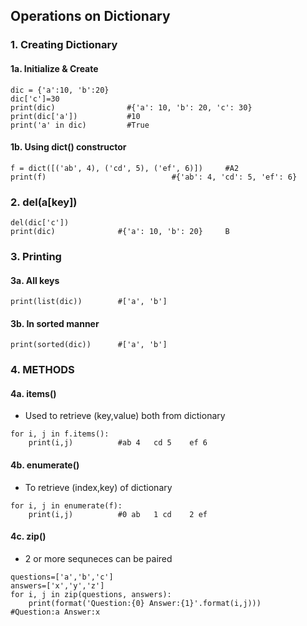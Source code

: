 ## Operations on Dictionary

### 1. Creating Dictionary
#### 1a. Initialize & Create
```
dic = {'a':10, 'b':20}
dic['c']=30
print(dic)                #{'a': 10, 'b': 20, 'c': 30}
print(dic['a'])           #10
print('a' in dic)         #True
```
#### 1b. Using dict() constructor
```
f = dict([('ab', 4), ('cd', 5), ('ef', 6)])     #A2
print(f)                            #{'ab': 4, 'cd': 5, 'ef': 6}
```

### 2. del(a[key])
```
del(dic['c'])
print(dic)              #{'a': 10, 'b': 20}     B
```

### 3. Printing 
#### 3a. All keys
```
print(list(dic))        #['a', 'b']     
```
#### 3b. In sorted manner
```
print(sorted(dic))      #['a', 'b']     
```

### 4. METHODS
#### 4a. items()
- Used to retrieve (key,value) both from dictionary
```
for i, j in f.items():
    print(i,j)          #ab 4   cd 5    ef 6
```
#### 4b. enumerate()
- To retrieve (index,key) of dictionary
```
for i, j in enumerate(f):
    print(i,j)          #0 ab   1 cd    2 ef
```
#### 4c. zip()
- 2 or more sequneces can be paired
```
questions=['a','b','c']
answers=['x','y','z']
for i, j in zip(questions, answers):
    print(format('Question:{0} Answer:{1}'.format(i,j)))    #Question:a Answer:x
```
